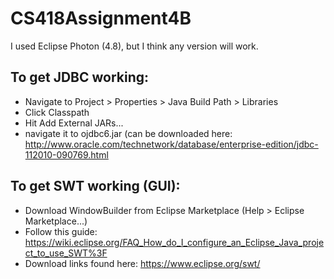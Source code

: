# CS418Assignment4B

I used Eclipse Photon (4.8), but I think any version will work.

## To get JDBC working:
  - Navigate to Project > Properties > Java Build Path > Libraries
  - Click Classpath
  - Hit Add External JARs...
  - navigate it to ojdbc6.jar (can be downloaded here: <http://www.oracle.com/technetwork/database/enterprise-edition/jdbc-112010-090769.html>
  
## To get SWT working (GUI):
  - Download WindowBuilder from Eclipse Marketplace (Help > Eclipse Marketplace...)
  - Follow this guide: <https://wiki.eclipse.org/FAQ_How_do_I_configure_an_Eclipse_Java_project_to_use_SWT%3F>
  - Download links found here: <https://www.eclipse.org/swt/>
